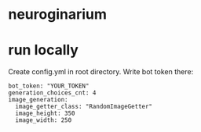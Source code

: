 # neuroginarium

# run locally
Create config.yml in root directory.
Write bot token there:
```
bot_token: "YOUR_TOKEN"
generation_choices_cnt: 4
image_generation:
  image_getter_class: "RandomImageGetter"
  image_height: 350
  image_width: 250
```